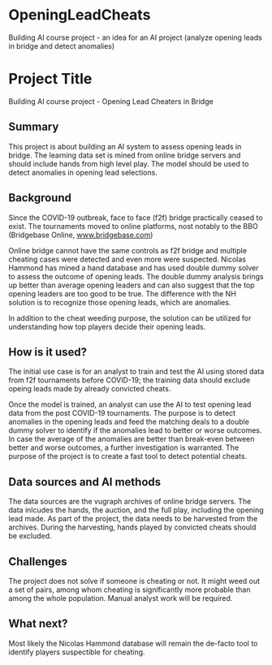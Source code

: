 # OpeningLeadCheats
Building AI course project - an idea for an AI project (analyze opening leads in bridge and detect anomalies)

# Project Title

Building AI course project - Opening Lead Cheaters in Bridge

## Summary

This project is about building an AI system to assess opening leads in bridge. The learning data set is mined from online bridge servers and should include hands from high level play. The model should be used to detect anomalies in opening lead selections. 

## Background

Since the COVID-19 outbreak, face to face (f2f) bridge practically ceased to exist. The tournaments moved to online platforms, nost notably to the BBO (Bridgebase Online, www.bridgebase.com)

Online bridge cannot have the same controls as f2f bridge and multiple cheating cases were detected and even more were suspected. Nicolas Hammond has mined a hand database and has used double dummy solver to assess the outcome of opening leads. The double dummy analysis brings up better than average opening leaders and can also suggest that the top opening leaders are too good to be true. The difference with the NH solution is to recognize those opening leads, which are anomalies.

In addition to the cheat weeding purpose, the solution can be utilized for understanding how top players decide their opening leads.

## How is it used?

The initial use case is for an analyst to train and test the AI using stored data from f2f tournaments before COVID-19; the training data should exclude opeing leads made by already convicted cheats.

Once the model is trained, an analyst can use the AI to test opening lead data from the post COVID-19 tournaments. The purpose is to detect anomalies in the opening leads and feed the matching deals to a double dummy solver to identify if the anomalies lead to better or worse outcomes. In case the average of the anomalies are better than break-even between better and worse outcomes, a further investigation is warranted. The purpose of the project is to create a fast tool to detect potential cheats.

## Data sources and AI methods

The data sources are the vugraph archives of online bridge servers. The data inlcudes the hands, the auction, and the full play, including the opening lead made.
As part of the project, the data needs to be harvested from the archives. During the harvesting, hands played by convicted cheats should be excluded.

## Challenges

The project does not solve if someone is cheating or not. It might weed out a set of pairs, among whom cheating is significantly more probable than among the whole population. Manual analyst work will be required.

## What next?

Most likely the Nicolas Hammond database will remain the de-facto tool to identify players suspectible for cheating.
